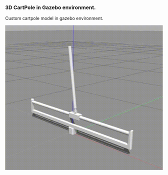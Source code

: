 ### 3D CartPole in Gazebo environment.
Custom cartpole model in gazebo environment.
<p align= "center">
  <img src="/images/pg2.gif/">
</p>

 
